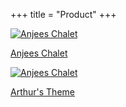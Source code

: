 +++
title = "Product"
+++

<div class="container-fluid">
  <div class="row">
    <div class="col-sm">
      <div class="card no-border" style="width: 18rem;">
        <a class ="custom-card" href="/architecture/anjees-chalet">
          <img class="card-img-top" src="/img/architecture/covers/Anjees-Cover.gif" alt="Anjees Chalet">
          <p class="text-center">Anjees Chalet</p>
        </a>
      </div>
    </div>

  <div class="col-sm">
    <div class="card no-border" style="width: 18rem;">
      <a class ="custom-card" href="/architecture/arthurs-theme">
        <img class="card-img-top" src="/img/architecture/covers/Arthurs-Cover.gif" alt="Anjees Chalet">
        <p class="text-center">Arthur's Theme</p>
      </a>
    </div>
  </div>

  </div>
</div>